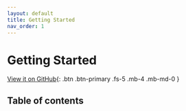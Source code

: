 ```yaml
---
layout: default
title: Getting Started
nav_order: 1
---
```


# Getting Started

[View it on GitHub](https://github.com/clever-cl){: .btn .btn-primary .fs-5 .mb-4 .mb-md-0 }

## Table of contents
